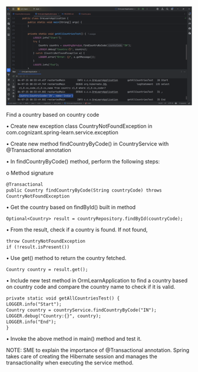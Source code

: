 
![output.png](output.png)

Find a country based on country code

•	Create new exception class CountryNotFoundException in com.cognizant.spring-learn.service.exception

•	Create new method findCountryByCode() in CountryService with @Transactional annotation

•	In findCountryByCode() method, perform the following steps:

o	Method signature

    @Transactional
    public Country findCountryByCode(String countryCode) throws CountryNotFoundException

•	Get the country based on findById() built in method

    Optional<Country> result = countryRepository.findById(countryCode);

•	From the result, check if a country is found. If not found, 

    throw CountryNotFoundException
    if (!result.isPresent())

•	Use get() method to return the country fetched.

    Country country = result.get();

•	Include new test method in OrmLearnApplication to find a country based on country code and compare the country name to check if it is valid.

    private static void getAllCountriesTest() {
    LOGGER.info("Start");
    Country country = countryService.findCountryByCode("IN");
    LOGGER.debug("Country:{}", country);
    LOGGER.info("End");
    }

•	Invoke the above method in main() method and test it.

NOTE: SME to explain the importance of @Transactional annotation. Spring takes care of creating the Hibernate session and manages the transactionality when executing the service method.

